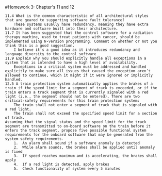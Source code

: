 #Homework 3: Chapter's 11 and 12

	11.4 What is the common characteristic of all architectural styles that are geared to supporting software fault tolerance?
		These systems usually have redundancy, meaning they have extra hardware and software built into their architecture.
	11.7 It has been suggested that the control software for a radiation therapy machine, used to treat patients with cancer, should be implemented using N-version programming. Comment on whether or not you think this is a good suggestion. 
		I believe it’s a good idea as it introduces redundancy and language diversity to the control software
	11.9 Explain why you should explicitly handle all exceptions in a system that is intended to have a high level of availability. 
		Exceptions in a critical system must be addressed and handled explicitly to make sure all issues that caused the exception aren’t allowed to continue, which it might if it were ignored or implicitly handled.
	12.5 A train protection system automatically applies the brakes of a train if the speed limit for a segment of track is exceeded, or if the train enters a track segment that is currently signaled with a red light (i.e., the segment should not be entered). There are two critical-safety requirements for this train protection system: 
		The train shall not enter a segment of track that is signaled with a red light. 
		The train shall not exceed the specified speed limit for a section of track. 
	Assuming that the signal status and the speed limit for the track segment are transmitted to on-board software on the train before it enters the track segment, propose five possible functional system requirements for the onboard software that may be generated from the system safety requirements.
		1.	An alarm shall sound if a software anomaly is detected
		2.	While alarm sounds, the brakes shall be applied until anomaly is fixed
		3.	If speed reaches maximum and is accelerating, the brakes shall apply
		4.	If a red light is detected, apply brakes
		5.	Check functionality of system every 5 minutes
